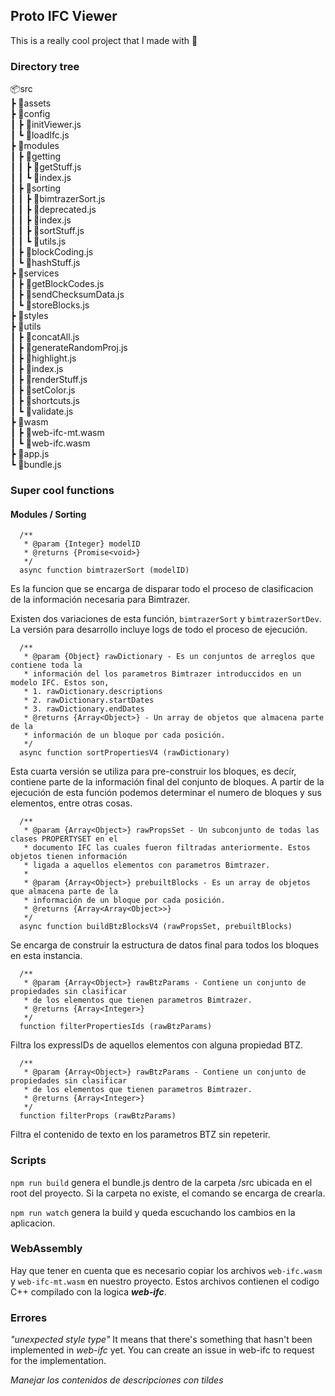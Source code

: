 ## Proto IFC Viewer
This is a really cool project that I made with 💛

### Directory tree
📦src <br/>
 ┣ 📂assets <br/>
 ┣ 📂config <br/>
 ┃ ┣ 📜initViewer.js <br/>
 ┃ ┗ 📜loadIfc.js <br/>
 ┣ 📂modules <br/>
 ┃ ┣ 📂getting <br/>
 ┃ ┃ ┣ 📜getStuff.js <br/>
 ┃ ┃ ┗ 📜index.js <br/>
 ┃ ┣ 📂sorting <br/>
 ┃ ┃ ┣ 📜bimtrazerSort.js <br/>
 ┃ ┃ ┣ 📜deprecated.js <br/>
 ┃ ┃ ┣ 📜index.js <br/>
 ┃ ┃ ┣ 📜sortStuff.js <br/>
 ┃ ┃ ┗ 📜utils.js <br/>
 ┃ ┣ 📜blockCoding.js <br/>
 ┃ ┗ 📜hashStuff.js <br/>
 ┣ 📂services <br/>
 ┃ ┣ 📜getBlockCodes.js <br/>
 ┃ ┣ 📜sendChecksumData.js <br/>
 ┃ ┗ 📜storeBlocks.js <br/>
 ┣ 📂styles <br/>
 ┣ 📂utils <br/>
 ┃ ┣ 📜concatAll.js <br/>
 ┃ ┣ 📜generateRandomProj.js <br/>
 ┃ ┣ 📜highlight.js <br/>
 ┃ ┣ 📜index.js <br/>
 ┃ ┣ 📜renderStuff.js <br/>
 ┃ ┣ 📜setColor.js <br/>
 ┃ ┣ 📜shortcuts.js <br/>
 ┃ ┗ 📜validate.js <br/>
 ┣ 📂wasm <br/>
 ┃ ┣ 📜web-ifc-mt.wasm <br/>
 ┃ ┗ 📜web-ifc.wasm <br/>
 ┣ 📜app.js <br/>
 ┗ 📜bundle.js <br/>

### Super cool functions

#### Modules / Sorting

```JS
  /**
   * @param {Integer} modelID
   * @returns {Promise<void>}
   */
  async function bimtrazerSort (modelID)  
```
Es la funcion que se encarga de disparar todo el proceso de clasificacion de la información necesaria para Bimtrazer.

Existen dos variaciones de esta función, `bimtrazerSort` y `bimtrazerSortDev`. La versión para desarrollo incluye logs de todo el proceso de ejecución.

```JS
  /**
   * @param {Object} rawDictionary - Es un conjuntos de arreglos que contiene toda la 
   * información del los parametros Bimtrazer introduccidos en un modelo IFC. Estos son,
   * 1. rawDictionary.descriptions
   * 2. rawDictionary.startDates
   * 3. rawDictionary.endDates
   * @returns {Array<Object>} - Un array de objetos que almacena parte de la
   * información de un bloque por cada posición.
   */
  async function sortPropertiesV4 (rawDictionary)  
```
Esta cuarta versión se utiliza para pre-construir los bloques, es decír, contiene parte de la información final del conjunto de bloques. A partir de la ejecución de esta función podemos determinar el numero de bloques y sus elementos, entre otras cosas.

```JS
  /**
   * @param {Array<Object>} rawPropsSet - Un subconjunto de todas las clases PROPERTYSET en el
   * documento IFC las cuales fueron filtradas anteriormente. Estos objetos tienen información
   * ligada a aquellos elementos con parametros Bimtrazer.
   * 
   * @param {Array<Object>} prebuiltBlocks - Es un array de objetos que almacena parte de la
   * información de un bloque por cada posición.
   * @returns {Array<Array<Object>>}
   */
  async function buildBtzBlocksV4 (rawPropsSet, prebuiltBlocks)  
```
Se encarga de construir la estructura de datos final para todos los bloques en esta instancia.

```JS
  /**
   * @param {Array<Object>} rawBtzParams - Contiene un conjunto de propiedades sin clasificar
   * de los elementos que tienen parametros Bimtrazer.
   * @returns {Array<Integer>}
   */
  function filterPropertiesIds (rawBtzParams)  
```
Filtra los expressIDs de aquellos elementos con alguna propiedad BTZ.


```JS
  /**
   * @param {Array<Object>} rawBtzParams - Contiene un conjunto de propiedades sin clasificar
   * de los elementos que tienen parametros Bimtrazer.
   * @returns {Array<Integer>}
   */
  function filterProps (rawBtzParams)  
```
Filtra el contenido de texto en los parametros BTZ sin repeterir.

### Scripts
`npm run build` genera el bundle.js dentro de la carpeta /src ubicada en el root del proyecto. Si la carpeta no existe, el comando se encarga de crearla.

`npm run watch` genera la build y queda escuchando los cambios en la aplicacion.

### WebAssembly
Hay que tener en cuenta que es necesario copiar los archivos `web-ifc.wasm` y `web-ifc-mt.wasm` en nuestro proyecto.
Estos archivos contienen el codigo C++ compilado con la logica **_web-ifc_**.

### Errores
_"unexpected style type"_
It means that there's something that hasn't been implemented in _web-ifc_ yet. You can create an issue in web-ifc to request for the implementation.

_Manejar los contenidos de descripciones con tildes_